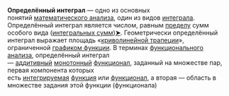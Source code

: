 **Определённый интеграл** — одно из основных понятий [математического анализа](https://ru.wikipedia.org/wiki/%D0%9C%D0%B0%D1%82%D0%B5%D0%BC%D0%B0%D1%82%D0%B8%D1%87%D0%B5%D1%81%D0%BA%D0%B8%D0%B9_%D0%B0%D0%BD%D0%B0%D0%BB%D0%B8%D0%B7 "Математический анализ"), один из видов [интеграла](https://ru.wikipedia.org/wiki/%D0%98%D0%BD%D1%82%D0%B5%D0%B3%D1%80%D0%B0%D0%BB "Интеграл"). Определённый интеграл является числом, равным [пределу](https://ru.wikipedia.org/wiki/%D0%9F%D1%80%D0%B5%D0%B4%D0%B5%D0%BB_%D1%84%D1%83%D0%BD%D0%BA%D1%86%D0%B8%D0%B8 "Предел функции") сумм особого вида ([интегральных сумм](https://ru.wikipedia.org/wiki/%D0%98%D0%BD%D1%82%D0%B5%D0%B3%D1%80%D0%B0%D0%BB%D1%8C%D0%BD%D0%B0%D1%8F_%D1%81%D1%83%D0%BC%D0%BC%D0%B0 "Интегральная сумма"))[**➤**](https://ru.wikipedia.org/wiki/%D0%9E%D0%BF%D1%80%D0%B5%D0%B4%D0%B5%D0%BB%D1%91%D0%BD%D0%BD%D1%8B%D0%B9_%D0%B8%D0%BD%D1%82%D0%B5%D0%B3%D1%80%D0%B0%D0%BB#%D0%9E%D0%BF%D1%80%D0%B5%D0%B4%D0%B5%D0%BB%D0%B5%D0%BD%D0%B8%D0%B5). Геометрически определённый интеграл выражает площадь «[криволинейной трапеции](https://ru.wikipedia.org/wiki/%D0%9A%D1%80%D0%B8%D0%B2%D0%BE%D0%BB%D0%B8%D0%BD%D0%B5%D0%B9%D0%BD%D0%B0%D1%8F_%D1%82%D1%80%D0%B0%D0%BF%D0%B5%D1%86%D0%B8%D1%8F "Криволинейная трапеция")», ограниченной [графиком функции](https://ru.wikipedia.org/wiki/%D0%93%D1%80%D0%B0%D1%84%D0%B8%D0%BA_%D1%84%D1%83%D0%BD%D0%BA%D1%86%D0%B8%D0%B8 "График функции"). В терминах [функционального анализа](https://ru.wikipedia.org/wiki/%D0%A4%D1%83%D0%BD%D0%BA%D1%86%D0%B8%D0%BE%D0%BD%D0%B0%D0%BB%D1%8C%D0%BD%D1%8B%D0%B9_%D0%B0%D0%BD%D0%B0%D0%BB%D0%B8%D0%B7 "Функциональный анализ"), определённый интеграл — [аддитивный](https://ru.wikipedia.org/wiki/%D0%90%D0%B4%D0%B4%D0%B8%D1%82%D0%B8%D0%B2%D0%BD%D0%BE%D1%81%D1%82%D1%8C_\(%D0%BC%D0%B0%D1%82%D0%B5%D0%BC%D0%B0%D1%82%D0%B8%D0%BA%D0%B0\) "Аддитивность (математика)") [монотонный](https://ru.wikipedia.org/wiki/%D0%9C%D0%BE%D0%BD%D0%BE%D1%82%D0%BE%D0%BD%D0%BD%D0%BE%D1%81%D1%82%D1%8C_%D1%84%D1%83%D0%BD%D0%BA%D1%86%D0%B8%D0%B8 "Монотонность функции") [функционал](https://ru.wikipedia.org/wiki/%D0%A4%D1%83%D0%BD%D0%BA%D1%86%D0%B8%D0%BE%D0%BD%D0%B0%D0%BB "Функционал"), заданный на множестве пар, первая компонента которых есть [интегрируемая](https://ru.wikipedia.org/wiki/%D0%98%D0%BD%D1%82%D0%B5%D0%B3%D1%80%D0%B0%D0%BB_%D0%A0%D0%B8%D0%BC%D0%B0%D0%BD%D0%B0#%D0%A3%D1%81%D0%BB%D0%BE%D0%B2%D0%B8%D1%8F_%D1%81%D1%83%D1%89%D0%B5%D1%81%D1%82%D0%B2%D0%BE%D0%B2%D0%B0%D0%BD%D0%B8%D1%8F_%D0%B8%D0%BD%D1%82%D0%B5%D0%B3%D1%80%D0%B0%D0%BB%D0%B0_%D0%A0%D0%B8%D0%BC%D0%B0%D0%BD%D0%B0 "Интеграл Римана") [функция](https://ru.wikipedia.org/wiki/%D0%A4%D1%83%D0%BD%D0%BA%D1%86%D0%B8%D1%8F_\(%D0%BC%D0%B0%D1%82%D0%B5%D0%BC%D0%B0%D1%82%D0%B8%D0%BA%D0%B0\) "Функция (математика)") или [функционал](https://ru.wikipedia.org/wiki/%D0%A4%D1%83%D0%BD%D0%BA%D1%86%D0%B8%D0%BE%D0%BD%D0%B0%D0%BB "Функционал"), а вторая — область в множестве задания этой функции (функционала)